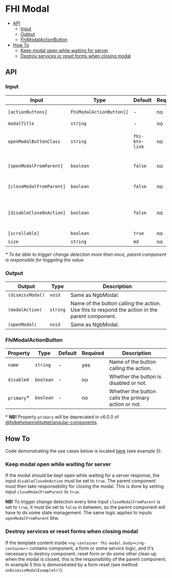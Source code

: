 # FHI Modal <!-- omit from toc -->

- [API](#api)
  - [Input](#input)
  - [Output](#output)
  - [FhiModalActionButton](#fhimodalactionbutton)
- [How To](#how-to)
  - [Keep modal open while waiting for server](#keep-modal-open-while-waiting-for-server)
  - [Destroy services or reset forms when closing modal](#destroy-services-or-reset-forms-when-closing-modal)

## API

### Input

| Input                    | Type                     | Default        | Required | Description |
| ------------------------ | ------------------------ | -------------- | -------- | ----------- |
| `[actionButtons]`        | `FhiModalActionButton[]` | -              | no       | Object defining the buttons in the modal. |
| `modalTitle`             | `string`                 | -              | no       | Title at the top of the modal. |
| `openModalButtonClass`   | `string`                 | `fhi-btn-link` | no       | Button class on the button that opens the modal. The button can also be modified with markup inside the button. |
| `[openModalFromParent]`  | `boolean`                | `false`        | no       | When set to `true`* the method `FhiModalComponent.modal.open()` will be called. |
| `[closeModalFromParent]` | `boolean`                | `false`        | no       | When set to `true`* the method `FhiModalComponent.modal.dismissAll()` will be called. |
| `[disableCloseOnAction]` | `boolean`                | `false`        | no       | When set to `true`* the method `FhiModalComponent.modal.dismissAll()` will NOT be called when `FhiModalComponent.onModalAction()` is called. |
| `[scrollable]`           | `boolean`                | `true`         | no       | Same as NgbModal |
| `size`                   | `string`                 | `md`           | no       | Same as NgbModal |

*\* To be able to trigger change detection more than once, parent component is responsible for toggeling the value.*

### Output

| Output           | Type     | Description |
| ---------------- | -------- | ----------- |
| `(dismissModal)` | `void`   | Same as NgbModal. |
| `(modalAction)`  | `string` | Name of the button calling the action. Use this to respond the action in the parent component. |
| `(openModal)`    | `void`   | Same as NgbModal. |

### FhiModalActionButton

| Property   | Type      | Default | Required | Description |
| ---------- | --------- | ------- | -------- | ----------- |
| `name`     | `string`  | -       | yes      | Name of the button calling the action. |
| `disabled` | `boolean` | -       | no       | Whether the button is disabled or not. |
| `primary`*  | `boolean` | -       | no       | Whether the button calls the primary action or not. |

\* **NB!** Property `primary` will be deprecated in v6.0.0 of [@folkehelseinstituttet/angular-components](https://www.npmjs.com/package/@folkehelseinstituttet/angular-components).

## How To

Code demonstrating the use cases below is located [here](https://github.com/folkehelseinstituttet/Fhi.Frontend.Demo/tree/dev/src/app/views/shared/dynamic-library-examples/example-components/modals) (see example 5).

### Keep modal open while waiting for server

If the modal should be kept open while waiting for a server response, the input `disableCloseOnAction` must be set to `true`. The parent component must then take responsebility for closing the modal. This is done by setting input `closeModalFromParent` to `true`.

**NB!** To trigger change detection every time input `closeModalFromParent` is set to `true`, it must be set to `false` in between, so the parent component will have to do some state management. The same logic applies to inputs `openModalFromParent` btw.

### Destroy services or reset forms when closing modal

If the template content inside `<ng-container fhi-modal.body></ng-container>` contains component, a form or some service logic, and it's necessary to destroy component, reset form or do some other clean up when the modal is closed, this is the responsibility of the parent component. In example 5 this is demonstrated by a form reset (see method `onDismissModalExample5()`).
